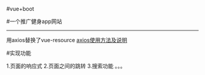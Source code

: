 #vue+boot

#一个推广健身app网站

----------
用axios替换了vue-resource
[axios使用方法及说明](https://www.kancloud.cn/yunye/axios/234845)

#实现功能

1.页面的响应式
2.页面之间的跳转
3.搜索功能
。。。
